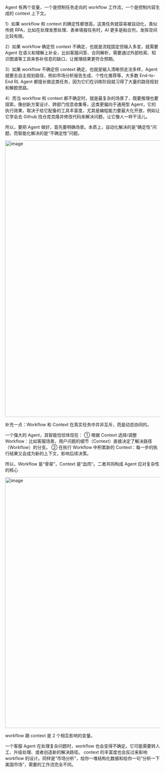 Agent 有两个变量，一个是控制任务走向的 workflow 工作流，一个是控制内容生成的 context 上下文。

1）如果 workflow 和 context 的确定性都很高，这类任务就容易被自动化，类似传统 RPA，比如在处理发票处理、表单填报任务时，AI 更多是粘合剂，发挥空间比较有限。

2）如果 workflow 确定但 context 不确定，也就是流程固定但输入多变，就需要 Agent 在语义和理解上补全，比如客服问答、合同解析，需要通过外部检索、知识图谱等工具来弥补信息的缺口，让推理结果更符合预期。

3）如果 workflow 不确定但 context 确定，也就是输入清晰但走法多样，Agent 就要去自主规划路径，例如市场分析报告生成、个性化推荐等，大多数 End-to-End RL Agent 都擅长做这类任务，因为它们在训练阶段就习得了大量的路径规划和解题思路。

4）而当 workflow 和 context 都不确定时，就是最复杂的场景了，既要推理也要探索，像创新方案设计、跨部门信息收集等，这类更偏向于通用型 Agent，它的执行效果，取决于给它配备的工具丰富度，尤其是编程能力要最大化开放，例如让它学会去 Github 找仓库克隆并修改代码来解决问题，让它像人一样干活儿。

所以，要把 Agent 做好，首先要明确场景。本质上，自动化解决的是“确定性”问题，而智能化解决的是“不确定性”问题。

<img width="900" height="900" alt="image" src="https://github.com/user-attachments/assets/208ad603-eddd-4b2c-8a93-5b3d81f66557" />

补充一点：Workflow 和 Context 在真实任务中并非互斥，而是动态协同的。

一个强大的 Agent，其智能恰恰体现在：
①  根据 Context 选择/调整 Workflow：比如客服场景，用户问题的细节（Context）直接决定了解决路径（Workflow）的分支。
②  在执行 Workflow 中积累新的 Context：每一步的执行结果又会成为新的上下文，影响后续决策。

所以，Workflow 是“骨架”，Context 是“血肉”。二者共同构成 Agent 应对复杂性的核心

<img width="865" height="816" alt="image" src="https://github.com/user-attachments/assets/226aefcc-c3c0-4a0d-a797-67415c3c6fa0" />


workflow 跟 context 是 2 个相互影响的变量。

一个客服 Agent 在处理复杂问题时，workflow 也会变得不确定。它可能需要转人工、升级处理、或者创造新的解决路径。
context 的丰富度也会反过来影响 workflow 的设计。同样是“市场分析”，给你一堆结构化数据和给你一句“分析一下美国市场”，需要的工作流完全不同。
